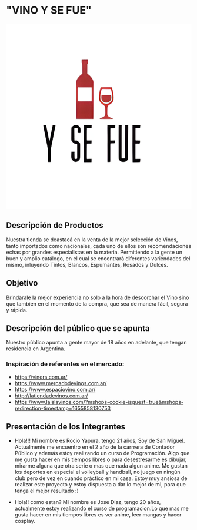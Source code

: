 # "VINO Y SE FUE"
![](/Logo.png)


## Descripción de Productos
Nuestra tienda se deastacá en la venta de la mejor selección de Vinos, tanto importados como nacionales, cada uno de ellos son recomendaciones echas por grandes especialistas en la materia. Permitiendo a la gente un buen y amplio catálogo, en el cual se encontrará diferentes variendades del mismo, inluyendo Tintos, Blancos, Espumantes, Rosados y Dulces. 


## Objetivo 
Brindarale la mejor experiencia no solo a la hora de descorchar el Vino sino que tambien en el momento de la compra, que sea de manera fácil, segura y rápida. 


## Descripción del público que se apunta
Nuestro público apunta a gente mayor de 18 años en adelante, que tengan residencia en Argentina. 


### **Inspiración de referentes en el mercado:**
* https://viners.com.ar/
* https://www.mercadodevinos.com.ar/
* https://www.espaciovino.com.ar/
* http://latiendadevinos.com.ar/
* https://www.laislavinos.com/?mshops-cookie-isguest=true&mshops-redirection-timestamp=1655858130753


## Presentación de los Integrantes
* Hola!!! Mi nombre es Rocio Yapura, tengo 21 años, Soy de San Miguel. Actualmente me encuentro en el 2 año de la carrrera de Contador Público y además estoy realizando un curso de Programación. Algo que me gusta hacer en mis tiempos libres o para desestresarme es dibujar, mirarme alguna que otra serie o mas que nada algun anime. Me gustan los deportes en especial el volleyball y handball, no juego en ningún club pero de vez en cuando práctico en mi casa. 
Estoy muy ansiosa de realizar este proyecto y estoy dispuesta a dar lo mejor de mi, para que tenga el mejor resultado :)  

* Hola!! como estan? Mi nombre es Jose Diaz, tengo 20 años, actualmente estoy realizando el curso de programacion.Lo que mas me gusta hacer en mis tiempos libres es ver anime, leer mangas y hacer cosplay.